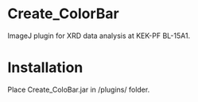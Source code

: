 # Create_ColorBar
ImageJ plugin for XRD data analysis at KEK-PF BL-15A1.

# Installation
Place Create_ColoBar.jar in /plugins/ folder.
